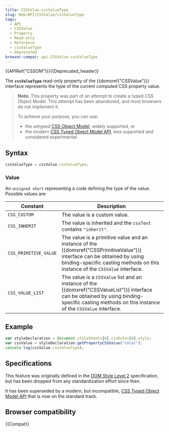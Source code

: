 ```yaml
---
title: CSSValue.cssValueType
slug: Web/API/CSSValue/cssValueType
tags:
  - API
  - CSSValue
  - Property
  - Read-only
  - Reference
  - cssValueType
  - Deprecated
browser-compat: api.CSSValue.cssValueType
---
```

{{APIRef("CSSOM")}}{{Deprecated_header}}

The **`cssValueType`** read-only property of the
{{domxref("CSSValue")}} interface represents the type of the current computed CSS
property value.

> **Note:** This property was part of an attempt to create a typed CSS Object Model. This attempt has been abandoned, and most browsers do
> not implement it.
>
> To achieve your purpose, you can use:
>
> - the untyped [CSS Object Model](/en-US/docs/Web/API/CSS_Object_Model), widely supported, or
> - the modern [CSS Typed Object Model API](/en-US/docs/Web/API/CSS_Typed_OM_API), less supported and considered experimental.

## Syntax

```js
cssValueType = cssValue.cssValueType;
```

### Value

An `unsigned short` representing a code defining the type of the value.
Possible values are:

| Constant              | Description                                                                                                                                                                                                          |
| --------------------- | -------------------------------------------------------------------------------------------------------------------------------------------------------------------------------------------------------------------- |
| `CSS_CUSTOM`          | The value is a custom value.                                                                                                                                                                                         |
| `CSS_INHERIT`         | The value is inherited and the `cssText` contains `"inherit"`.                                                                                                                                                       |
| `CSS_PRIMITIVE_VALUE` | The value is a primitive value and an instance of the {{domxref("CSSPrimitiveValue")}} interface can be obtained by using binding-specific casting methods on this instance of the `CSSValue` interface. |
| `CSS_VALUE_LIST`      | The value is a `CSSValue` list and an instance of the {{domxref("CSSValueList")}} interface can be obtained by using binding-specific casting methods on this instance of the `CSSValue` interface.         |

## Example

```js
var styleDeclaration = document.styleSheets[0].cssRules[0].style;
var cssValue = styleDeclaration.getPropertyCSSValue("color");
console.log(cssValue.cssValueType);
```

## Specifications

This feature was originally defined in the [DOM Style Level 2](https://www.w3.org/TR/DOM-Level-2-Style) specification, but has been dropped from any
standardization effort since then.

It has been superseded by a modern, but incompatible, [CSS Typed Object Model API](/en-US/docs/Web/API/CSS_Typed_OM_API) that is now on the standard track.

## Browser compatibility

{{Compat}}
